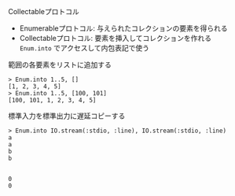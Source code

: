 Collectableプロトコル
- Enumerableプロトコル: 与えられたコレクションの要素を得られる
- Collectableプロトコル: 要素を挿入してコレクションを作れる  
  `Enum.into` でアクセスして内包表記で使う

範囲の各要素をリストに追加する

```
> Enum.into 1..5, []
[1, 2, 3, 4, 5]
> Enum.into 1..5, [100, 101]
[100, 101, 1, 2, 3, 4, 5]
```

標準入力を標準出力に遅延コピーする

```
> Enum.into IO.stream(:stdio, :line), IO.stream(:stdio, :line)
a
a
b
b


0
0
```

